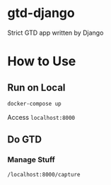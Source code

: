 # gtd-django
Strict GTD app written by Django

# How to Use

## Run on Local

```bash
docker-compose up
```

Access `localhost:8000`

## Do GTD

### Manage Stuff


`/localhost:8000/capture`


